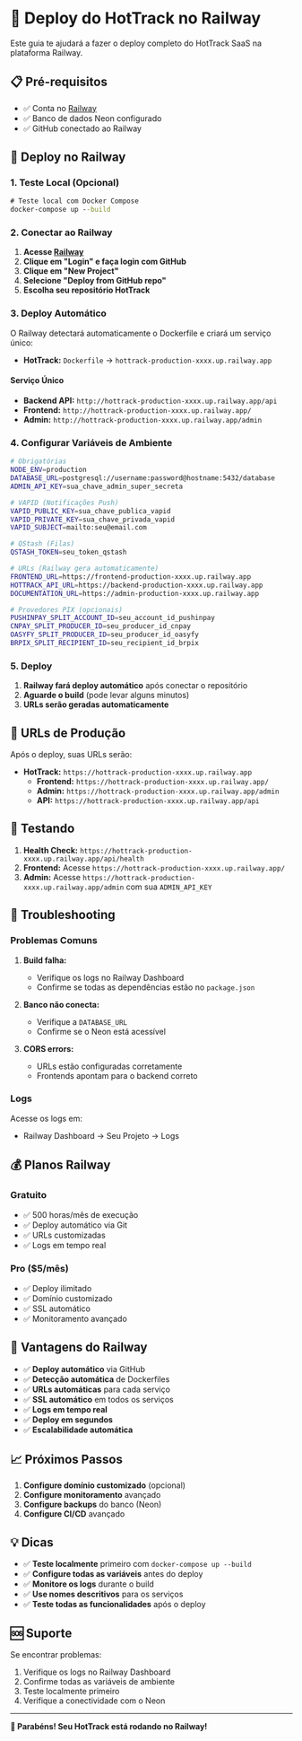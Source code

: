 # 🚂 Deploy do HotTrack no Railway

Este guia te ajudará a fazer o deploy completo do HotTrack SaaS na plataforma Railway.

## 📋 Pré-requisitos

- ✅ Conta no [Railway](https://railway.app)
- ✅ Banco de dados Neon configurado
- ✅ GitHub conectado ao Railway

## 🚂 Deploy no Railway

### 1. Teste Local (Opcional)

```cmd
# Teste local com Docker Compose
docker-compose up --build
```

### 2. Conectar ao Railway

1. **Acesse [Railway](https://railway.app)**
2. **Clique em "Login" e faça login com GitHub**
3. **Clique em "New Project"**
4. **Selecione "Deploy from GitHub repo"**
5. **Escolha seu repositório HotTrack**

### 3. Deploy Automático

O Railway detectará automaticamente o Dockerfile e criará um serviço único:

- **HotTrack:** `Dockerfile` → `hottrack-production-xxxx.up.railway.app`

#### Serviço Único
- **Backend API:** `http://hottrack-production-xxxx.up.railway.app/api`
- **Frontend:** `http://hottrack-production-xxxx.up.railway.app/`
- **Admin:** `http://hottrack-production-xxxx.up.railway.app/admin`

### 4. Configurar Variáveis de Ambiente

```bash
# Obrigatórias
NODE_ENV=production
DATABASE_URL=postgresql://username:password@hostname:5432/database
ADMIN_API_KEY=sua_chave_admin_super_secreta

# VAPID (Notificações Push)
VAPID_PUBLIC_KEY=sua_chave_publica_vapid
VAPID_PRIVATE_KEY=sua_chave_privada_vapid
VAPID_SUBJECT=mailto:seu@email.com

# QStash (Filas)
QSTASH_TOKEN=seu_token_qstash

# URLs (Railway gera automaticamente)
FRONTEND_URL=https://frontend-production-xxxx.up.railway.app
HOTTRACK_API_URL=https://backend-production-xxxx.up.railway.app
DOCUMENTATION_URL=https://admin-production-xxxx.up.railway.app

# Provedores PIX (opcionais)
PUSHINPAY_SPLIT_ACCOUNT_ID=seu_account_id_pushinpay
CNPAY_SPLIT_PRODUCER_ID=seu_producer_id_cnpay
OASYFY_SPLIT_PRODUCER_ID=seu_producer_id_oasyfy
BRPIX_SPLIT_RECIPIENT_ID=seu_recipient_id_brpix
```

### 5. Deploy

1. **Railway fará deploy automático** após conectar o repositório
2. **Aguarde o build** (pode levar alguns minutos)
3. **URLs serão geradas automaticamente**

## 🔄 URLs de Produção

Após o deploy, suas URLs serão:

- **HotTrack:** `https://hottrack-production-xxxx.up.railway.app`
  - **Frontend:** `https://hottrack-production-xxxx.up.railway.app/`
  - **Admin:** `https://hottrack-production-xxxx.up.railway.app/admin`
  - **API:** `https://hottrack-production-xxxx.up.railway.app/api`

## 🧪 Testando

1. **Health Check:** `https://hottrack-production-xxxx.up.railway.app/api/health`
2. **Frontend:** Acesse `https://hottrack-production-xxxx.up.railway.app/`
3. **Admin:** Acesse `https://hottrack-production-xxxx.up.railway.app/admin` com sua `ADMIN_API_KEY`

## 🔧 Troubleshooting

### Problemas Comuns

1. **Build falha:**
   - Verifique os logs no Railway Dashboard
   - Confirme se todas as dependências estão no `package.json`

2. **Banco não conecta:**
   - Verifique a `DATABASE_URL`
   - Confirme se o Neon está acessível

3. **CORS errors:**
   - URLs estão configuradas corretamente
   - Frontends apontam para o backend correto

### Logs

Acesse os logs em:
- Railway Dashboard → Seu Projeto → Logs

## 💰 Planos Railway

### Gratuito
- ✅ 500 horas/mês de execução
- ✅ Deploy automático via Git
- ✅ URLs customizadas
- ✅ Logs em tempo real

### Pro ($5/mês)
- ✅ Deploy ilimitado
- ✅ Domínio customizado
- ✅ SSL automático
- ✅ Monitoramento avançado

## 🚀 Vantagens do Railway

- ✅ **Deploy automático** via GitHub
- ✅ **Detecção automática** de Dockerfiles
- ✅ **URLs automáticas** para cada serviço
- ✅ **SSL automático** em todos os serviços
- ✅ **Logs em tempo real**
- ✅ **Deploy em segundos**
- ✅ **Escalabilidade automática**

## 📈 Próximos Passos

1. **Configure domínio customizado** (opcional)
2. **Configure monitoramento** avançado
3. **Configure backups** do banco (Neon)
4. **Configure CI/CD** avançado

## 💡 Dicas

- ✅ **Teste localmente** primeiro com `docker-compose up --build`
- ✅ **Configure todas as variáveis** antes do deploy
- ✅ **Monitore os logs** durante o build
- ✅ **Use nomes descritivos** para os serviços
- ✅ **Teste todas as funcionalidades** após o deploy

## 🆘 Suporte

Se encontrar problemas:

1. Verifique os logs no Railway Dashboard
2. Confirme todas as variáveis de ambiente
3. Teste localmente primeiro
4. Verifique a conectividade com o Neon

---

**🎉 Parabéns! Seu HotTrack está rodando no Railway!**
